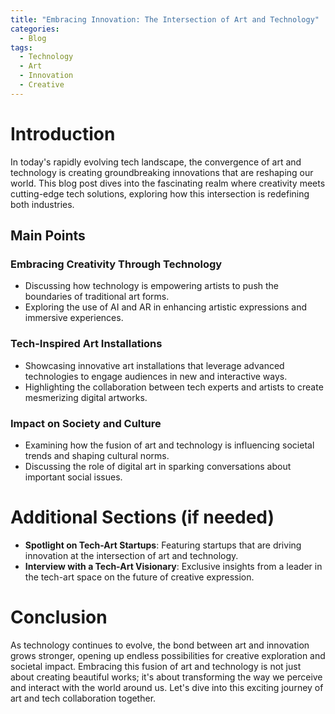 ```yaml
---
title: "Embracing Innovation: The Intersection of Art and Technology"
categories:
  - Blog
tags:
  - Technology
  - Art
  - Innovation
  - Creative
---
```


# Introduction
In today's rapidly evolving tech landscape, the convergence of art and technology is creating groundbreaking innovations that are reshaping our world. This blog post dives into the fascinating realm where creativity meets cutting-edge tech solutions, exploring how this intersection is redefining both industries.

## Main Points
### Embracing Creativity Through Technology
- Discussing how technology is empowering artists to push the boundaries of traditional art forms.
- Exploring the use of AI and AR in enhancing artistic expressions and immersive experiences.

### Tech-Inspired Art Installations
- Showcasing innovative art installations that leverage advanced technologies to engage audiences in new and interactive ways.
- Highlighting the collaboration between tech experts and artists to create mesmerizing digital artworks.

### Impact on Society and Culture
- Examining how the fusion of art and technology is influencing societal trends and shaping cultural norms.
- Discussing the role of digital art in sparking conversations about important social issues.

# Additional Sections (if needed)
- **Spotlight on Tech-Art Startups**: Featuring startups that are driving innovation at the intersection of art and technology.
- **Interview with a Tech-Art Visionary**: Exclusive insights from a leader in the tech-art space on the future of creative expression.

# Conclusion
As technology continues to evolve, the bond between art and innovation grows stronger, opening up endless possibilities for creative exploration and societal impact. Embracing this fusion of art and technology is not just about creating beautiful works; it's about transforming the way we perceive and interact with the world around us. Let's dive into this exciting journey of art and tech collaboration together.